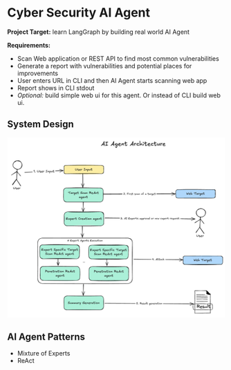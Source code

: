 # Cyber Security AI Agent

**Project Target:** learn LangGraph by building real world AI Agent

**Requirements:**
- Scan Web application or REST API to find most common vulnerabilities 
- Generate a report with vulnerabilities and potential places for improvements
- User enters URL in CLI and then AI Agent starts scanning web app
- Report shows in CLI stdout
- *Optional:* build simple web ui for this agent. Or instead of CLI build web ui. 

## System Design

![AI Agent Architecture](/docs/ai-agent-architecture.png)

## AI Agent Patterns

- Mixture of Experts
- ReAct